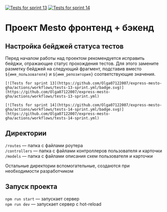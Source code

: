 [![Tests for sprint 13](https://github.com/Olga07122007/express-mesto-gha/actions/workflows/tests-13-sprint.yml/badge.svg)](https://github.com/Olga07122007/express-mesto-gha/actions/workflows/tests-13-sprint.yml) [![Tests for sprint 14](https://github.com/Olga07122007/express-mesto-gha/actions/workflows/tests-14-sprint.yml/badge.svg)](https://github.com/Olga07122007/express-mesto-gha/actions/workflows/tests-14-sprint.yml)
# Проект Mesto фронтенд + бэкенд



## Настройка бейджей статуса тестов
Перед началом работы над проектом рекомендуется исправить бейджи, отражающие статус прохождения тестов.
Для этого замените разметку бейджей на следующий фрагмент, подставив вместо `${имя_пользователя}` и `${имя_репозитория}` соответствующие значения.

```
[![Tests for sprint 13](https://github.com/Olga07122007/express-mesto-gha/actions/workflows/tests-13-sprint.yml/badge.svg)](https://github.com/Olga07122007/express-mesto-gha/actions/workflows/tests-13-sprint.yml) 

[![Tests for sprint 14](https://github.com/Olga07122007/express-mesto-gha/actions/workflows/tests-14-sprint.yml/badge.svg)](https://github.com/Olga07122007/express-mesto-gha/actions/workflows/tests-14-sprint.yml)
```


## Директории

`/routes` — папка с файлами роутера  
`/controllers` — папка с файлами контроллеров пользователя и карточки   
`/models` — папка с файлами описания схем пользователя и карточки  
  
Остальные директории вспомогательные, создаются при необходимости разработчиком

## Запуск проекта

`npm run start` — запускает сервер   
`npm run dev` — запускает сервер с hot-reload
